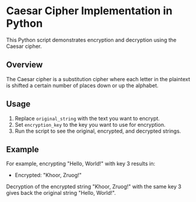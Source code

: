 # Caesar Cipher Implementation in Python

This Python script demonstrates encryption and decryption using the Caesar cipher.

## Overview

The Caesar cipher is a substitution cipher where each letter in the plaintext is shifted a certain number of places down or up the alphabet.

## Usage

1. Replace `original_string` with the text you want to encrypt.
2. Set `encryption_key` to the key you want to use for encryption.
3. Run the script to see the original, encrypted, and decrypted strings.

## Example

For example, encrypting "Hello, World!" with key 3 results in:
- Encrypted: "Khoor, Zruog!"

Decryption of the encrypted string "Khoor, Zruog!" with the same key 3 gives back the original string "Hello, World!".




